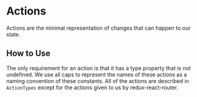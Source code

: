 Actions
=======
Actions are the minimal representation of changes that can happen to our state.

How to Use
----------
The only requirement for an action is that it has a type property that is not undefined.  We use all caps to represent the names of these actions as a naming convention of these constants.  All of the actions are described in `ActionTypes` except for the actions given to us by redux-react-router.
